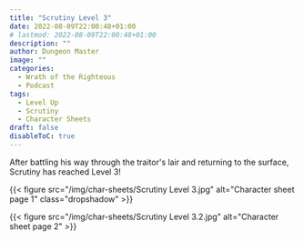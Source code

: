 ```yaml
---
title: "Scrutiny Level 3"
date: 2022-08-09T22:00:48+01:00
# lastmod: 2022-08-09T22:00:48+01:00
description: ""
author: Dungeon Master
image: ""
categories:
  - Wrath of the Righteous
  - Podcast
tags:
  - Level Up
  - Scrutiny
  - Character Sheets
draft: false
disableToC: true
---
```


After battling his way through the traitor's lair and returning to the surface, Scrutiny has reached Level 3!

<link rel="stylesheet" href="css/custom.css"/>

{{< figure src="/img/char-sheets/Scrutiny Level 3.jpg" alt="Character sheet page 1" class="dropshadow" >}}

{{< figure src="/img/char-sheets/Scrutiny Level 3.2.jpg" alt="Character sheet page 2" >}}
